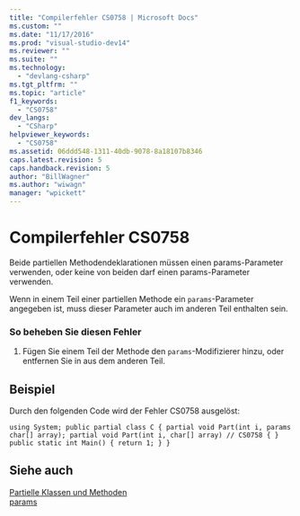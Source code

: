 ```yaml
---
title: "Compilerfehler CS0758 | Microsoft Docs"
ms.custom: ""
ms.date: "11/17/2016"
ms.prod: "visual-studio-dev14"
ms.reviewer: ""
ms.suite: ""
ms.technology: 
  - "devlang-csharp"
ms.tgt_pltfrm: ""
ms.topic: "article"
f1_keywords: 
  - "CS0758"
dev_langs: 
  - "CSharp"
helpviewer_keywords: 
  - "CS0758"
ms.assetid: 06ddd548-1311-40db-9078-8a18107b8346
caps.latest.revision: 5
caps.handback.revision: 5
author: "BillWagner"
ms.author: "wiwagn"
manager: "wpickett"
---
```

# Compilerfehler CS0758
Beide partiellen Methodendeklarationen müssen einen params\-Parameter verwenden, oder keine von beiden darf einen params\-Parameter verwenden.  
  
 Wenn in einem Teil einer partiellen Methode ein `params`\-Parameter angegeben ist, muss dieser Parameter auch im anderen Teil enthalten sein.  
  
### So beheben Sie diesen Fehler  
  
1.  Fügen Sie einem Teil der Methode den `params`\-Modifizierer hinzu, oder entfernen Sie in aus dem anderen Teil.  
  
## Beispiel  
 Durch den folgenden Code wird der Fehler CS0758 ausgelöst:  
  
```  
using System; public partial class C { partial void Part(int i, params char[] array); partial void Part(int i, char[] array) // CS0758 { } public static int Main() { return 1; } }  
```  
  
## Siehe auch  
 [Partielle Klassen und Methoden](../../csharp/programming-guide/classes-and-structs/partial-classes-and-methods.md)   
 [params](../../csharp/language-reference/keywords/params.md)